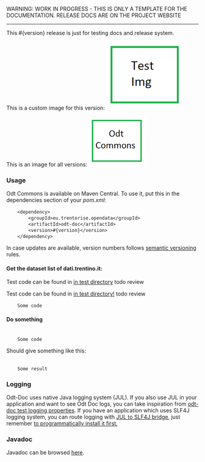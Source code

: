 
WARNING: WORK IN PROGRESS - THIS IS ONLY A TEMPLATE FOR THE DOCUMENTATION. RELEASE DOCS ARE ON THE PROJECT WEBSITE

________________


This #{version} release is just for testing docs and release system.


This is a custom image for this version: <img src="img/test-img.png">

This is an image for all versions: <img src="../img/odt-commons-logo-200px.png" width="150px">


### Usage

Odt Commons is available on Maven Central. To use it, put this in the dependencies section of your _pom.xml_:

```
    <dependency>
        <groupId>eu.trentorise.opendata</groupId>
        <artifactId>odt-doc</artifactId>
        <version>#{version}</version>            
    </dependency>
```

In case updates are available, version numbers follows <a href="http://semver.org/" target="_blank">semantic versioning</a> rules.

#### Get the dataset list of dati.trentino.it:

Test code can be found in <a href="../../src/test/java/eu/trentorise/opendata/commons/test" target="_blank">in test directory</a> todo review

Test code can be found in [in test directory!](../../src/test/java/eu/trentorise/opendata/commons/test) todo review


```
    Some code

```

#### Do something

```

    Some code

```

Should give something like this:

```

    Some result

```



### Logging

Odt-Doc uses native Java logging system (JUL). If you also use JUL in your application and want to see Odt Doc logs, you can take inspiration from [odt-doc test logging properties](src/test/resources/odt.commons.logging.properties).  If you have an application which uses SLF4J logging system, you can route logging with <a href="http://mvnrepository.com/artifact/org.slf4j/jul-to-slf4j" target="_blank">JUL to SLF4J bridge</a>, just remember <a href="http://stackoverflow.com/questions/9117030/jul-to-slf4j-bridge" target="_blank"> to programmatically install it first. </a>


### Javadoc

Javadoc can be browsed <a href="javadoc" target="_blank">here</a>.

